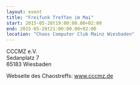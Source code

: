 ```yaml
---
layout: event
title: "Freifunk Treffen im Mai"
start: 2015-05-28t19:00:00.00+02:00
end: 2015-05-28t21:00:00.00+02:00
location: "Chaos Computer Club Mainz Wiesbaden"
---
```


CCCMZ e.V.<br>
Sedanplatz 7<br>
65183 Wiesbaden

Webseite des Chaostreffs: <a href="https://www.cccmz.de">www.cccmz.de</a>
